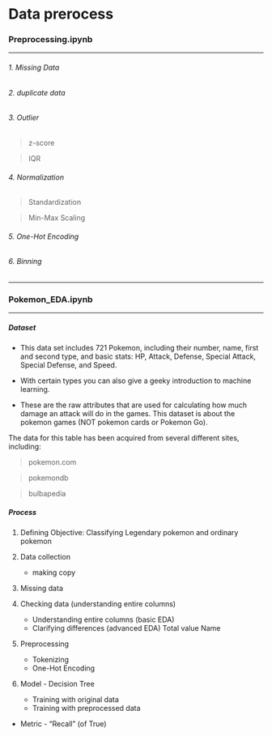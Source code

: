 # Data prerocess

### Preprocessing.ipynb

* * *

###### 1. Missing Data

###### 2. duplicate data

###### 3. Outlier

> z-score

> IQR

###### 4. Normalization

> Standardization

> Min-Max Scaling

###### 5. One-Hot Encoding

###### 6. Binning

* * *

### Pokemon_EDA.ipynb

* * *

##### Dataset

* This data set includes 721 Pokemon, including their number, name, first and second type, and basic stats: HP, Attack, Defense, Special Attack, Special Defense, and Speed.

* With certain types you can also give a geeky introduction to machine learning.

* These are the raw attributes that are used for calculating how much damage an attack will do in the games. This dataset is about the pokemon games (NOT pokemon cards or Pokemon Go).

The data for this table has been acquired from several different sites, including:

> pokemon.com

> pokemondb

> bulbapedia

##### Process

1. Defining Objective: Classifying Legendary pokemon and ordinary pokemon

2. Data collection
    - making copy

3. Missing data

4. Checking data (understanding entire columns)
    - Understanding entire columns (basic EDA)
    - Clarifying differences (advanced EDA)
          Total value
          Name

5. Preprocessing
    - Tokenizing
    - One-Hot Encoding

6. Model - Decision Tree
    - Training with original data
    - Training with preprocessed data

* Metric - “Recall” (of True)
